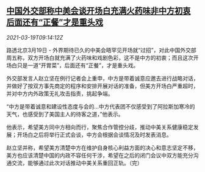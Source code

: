 <!--1616145810000-->
[中国外交部称中美会谈开场白充满火药味非中方初衷 后面还有“正餐”才是重头戏](https://cn.reuters.com/article/china-mofa-us-dip-talk-0319-idCNKBS2BB0TY)
------

<div><i>2021-03-19T09:14:12Z</i></div><p>路透北京3月19日 - 外界期待已久的中美会晤罕见开场就“过招”，对此中国外交部周五称，双方开场白就充满了火药味和戏剧色彩，这不是中方的初衷；而且这次开场白只是一道“开胃菜”，后面还有“正餐”，才是重头戏。</p><p>外交部发言人赵立坚在例行记者会上重申，中方是带着诚意应邀去进行战略对话，并做好了按双方事先商定的程序和安排开展对话的准备，但美方开场白严重超时，并对中方内外政策无礼攻击指责，挑起争端。</p><p>“中方是带着诚意和建设性态度与会的…中方代表团不仅感受到了阿拉斯加寒冷的天气，也感受到了美国主人的待客之道，”他表示。</p><p>他表示，希望美方同中方相向而行，聚焦合作管控分歧，推动中美关系健康稳定发展；开场白之后将举行正式会谈，中方会根据会谈情况及时发表消息。</p><p>赵立坚并称，希望美方清楚中方在维护自身核心利益方面的决心和意志坚定不移，美方也应该清楚中国的内政不容任何干涉，希望在之后的闭门会议中双方能充分沟通交流，能够通过此次对话推动中美关系重回正轨。（完）</p>
